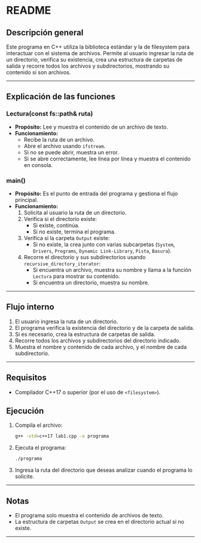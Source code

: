 # README

## Descripción general

Este programa en C++ utiliza la biblioteca estándar y la de filesystem para interactuar con el sistema de archivos. Permite al usuario ingresar la ruta de un directorio, verifica su existencia, crea una estructura de carpetas de salida y recorre todos los archivos y subdirectorios, mostrando su contenido si son archivos.

---

## Explicación de las funciones

### Lectura(const fs::path& ruta)
- **Propósito:** Lee y muestra el contenido de un archivo de texto.
- **Funcionamiento:**
  - Recibe la ruta de un archivo.
  - Abre el archivo usando `ifstream`.
  - Si no se puede abrir, muestra un error.
  - Si se abre correctamente, lee línea por línea y muestra el contenido en consola.

### main()
- **Propósito:** Es el punto de entrada del programa y gestiona el flujo principal.
- **Funcionamiento:**
  1. Solicita al usuario la ruta de un directorio.
  2. Verifica si el directorio existe:
     - Si existe, continúa.
     - Si no existe, termina el programa.
  3. Verifica si la carpeta `Output` existe:
     - Si no existe, la crea junto con varias subcarpetas (`System`, `Drivers`, `Programs`, `Dynamic Link-Library`, `Pista`, `Basura`).
  4. Recorre el directorio y sus subdirectorios usando `recursive_directory_iterator`:
     - Si encuentra un archivo, muestra su nombre y llama a la función `Lectura` para mostrar su contenido.
     - Si encuentra un directorio, muestra su nombre.

---

## Flujo interno
1. El usuario ingresa la ruta de un directorio.
2. El programa verifica la existencia del directorio y de la carpeta de salida.
3. Si es necesario, crea la estructura de carpetas de salida.
4. Recorre todos los archivos y subdirectorios del directorio indicado.
5. Muestra el nombre y contenido de cada archivo, y el nombre de cada subdirectorio.

---

## Requisitos
- Compilador C++17 o superior (por el uso de `<filesystem>`).

## Ejecución
1. Compila el archivo:
   ```bash
   g++ -std=c++17 lab1.cpp -o programa
   ```
2. Ejecuta el programa:
   ```bash
   ./programa
   ```
3. Ingresa la ruta del directorio que deseas analizar cuando el programa lo solicite.

---

## Notas
- El programa solo muestra el contenido de archivos de texto.
- La estructura de carpetas `Output` se crea en el directorio actual si no existe.

---


